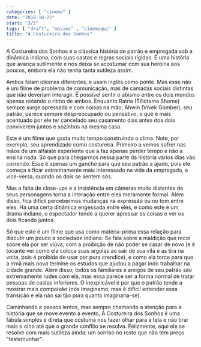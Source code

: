 ```yaml
---
categories: [ "cinema" ]
date: "2018-10-22"
stars: "3/5"
tags: [ "draft", "movies" , "cinemaqui" ]
title: "A Costureira dos Sonhos"
---
```

A Costureira dos Sonhos é a clássica história de patrão e empregada
sob a dinâmica indiana, com suas castas e regras sociais rígidas. É
uma história que avança sutilmente e nos deixa se acostumar com sua
heroína aos poucos, embora ela não tenha tanta sutileza assim.

Ambos falam idiomas diferentes, e usam inglês como ponte. Mas esse
não é um filme de problema de comunicação, mas de camadas sociais
distintas que não deveriam interagir. É possível sentir o abismo
entre os dois mundos apenas notando o ritmo de ambos. Enquanto Ratna
(Tillotama Shome) sempre surge apressada e com coisas na mão, Ahwin
(Vivek Gomber), seu patrão, parece sempre despreocupado ou pensativo,
o que é mais acentuado por ele ter cancelado seu casamento dias antes
dos dois conviverem juntos e sozinhos na mesma casa.

Este é um filme que gasta muito tempo construindo o clima. Note, por
exemplo, seu aprendizado como costureira. Primeiro a vemos sofrer nas
mãos de um alfaiate experiente que a faz apenas perder tempo e não a
ensina nada. Só que para chegarmos nessa parte da história vários
dias vão correndo. Esse é apenas um gancho para que seu patrão a
ajude, pois ele começa a ficar estranhamente mais interessado na vida
da empregada, e vice-versa, quando os dois se sentem sós.

Mas a falta de close-ups e a insistência em câmeras muito distantes de
seus personagens torna a interação entre eles meramente formal. Além
disso, fica difícil percebermos mudanças na expressão ou no tom entre
eles. Há uma certa dinâmica engessada entre eles, e como este é um
drama indiano, o espectador tende a querer apressar as coisas e ver os
dois ficando juntos.

Só que este é um filme que usa como matéria-prima essa relação para
discutir um pouco a sociedade indiana. Se fala sobre a maldição que
recai sobre ela por ser viúva, com a proibição de não poder se casar
de novo (e é tocante ver como ela coloca suas argolas ao sair de sua
vila e as tira na volta, pois é proibida de usar por pura crendice),
e como ela torce para que a irmã mais nova termine os estudos que
ajudou a pagar indo trabalhar na cidade grande. Além disso, todos os
familiares e amigos de seu patrão são extremamente rudes com ela, mas
essa parece ser a forma normal de tratar pessoas de castas inferiores. O
inexplicável é por que o patrão tende a mostrar mais compaixão
(nós imaginamo, mas é difícil entender essa transição e ela não
sai tão pura quanto imaginaria-se).

Caminhando a passos lentos, mas sempre chamando a atenção para a
história que se move evento a evento, A Costureira dos Sonhos é uma
fábula simples e direta que costuma nos fazer olhar para a tela e não
tirar mais o olho até que o grande conflito se resolva. Felizmente,
aqui ele se resolve com mais sutileza ainda: um sorriso no rosto que
não tem preço "testemunhar".
